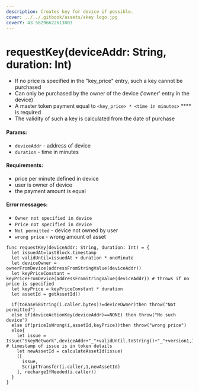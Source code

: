 ```yaml
---
description: Creates key for device if possible.
cover: ../../.gitbook/assets/skey logo.jpg
coverY: 43.58296622613803
---
```


# requestKey(deviceAddr: String, duration: Int)

* If no price is specified in the "key\_price" entry, such a key cannot be purchased
* Can only be purchased by the owner of the device ('owner' entry in the device)
* A master token payment equal to `<key_price> * <time in minutes>` **** is required
* The validity of such a key is calculated from the date of purchase

#### Params:

* `deviceAddr` - address of device
* `duration` - time in minutes

#### Requirements:

* price per minute defined in device
* user is owner of device
* the payment amount is equal

#### Error messages:

* `Owner not specified in device`
* `Price not specified in device`
* `Not permitted` - device not owned by user
* `wrong price` - wrong amount of asset

```
func requestKey(deviceAddr: String, duration: Int) = {
  let issuedAt=lastBlock.timestamp
  let validUntil=issuedAt + duration * oneMinute
  let deviceOwner = ownerFromDevice(addressFromStringValue(deviceAddr))
  let keyPriceConstant = keyPriceFromDevice(addressFromStringValue(deviceAddr)) # throws if no price is specified
  let keyPrice = keyPriceConstant * duration
  let assetId = getAssetId()

  if(toBase58String(i.caller.bytes)!=deviceOwner)then throw("Not permitted")
  else if(deviceActionKey(deviceAddr)==NONE) then throw("No such device")
  else if(priceIsWrong(i,assetId,keyPrice))then throw("wrong price")
  else{
    let issue = Issue("SkeyNetwork",deviceAddr+"_"+validUntil.toString()+"_"+version1,1,0,false) # timestamp of issue is in token details
    let newAssetId = calculateAssetId(issue)
    ([
      issue,
      ScriptTransfer(i.caller,1,newAssetId)
    ], rechargeIfNeeded(i.caller))
  } 
}

```

